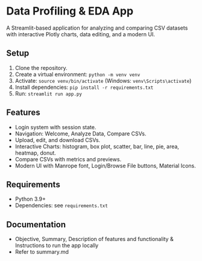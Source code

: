 # Data Profiling & EDA App

A Streamlit-based application for analyzing and comparing CSV datasets with interactive Plotly charts, data editing, and a modern UI.

## Setup
1. Clone the repository.
2. Create a virtual environment: `python -m venv venv`
3. Activate: `source venv/bin/activate` (Windows: `venv\Scripts\activate`)
4. Install dependencies: `pip install -r requirements.txt`
5. Run: `streamlit run app.py`

## Features
- Login system with session state.
- Navigation: Welcome, Analyze Data, Compare CSVs.
- Upload, edit, and download CSVs.
- Interactive Charts: histogram, box plot, scatter, bar, line, pie, area, heatmap, donut.
- Compare CSVs with metrics and previews.
- Modern UI with Manrope font, Login/Browse File buttons, Material Icons.

## Requirements
- Python 3.9+
- Dependencies: see `requirements.txt`

## Documentation
- Objective, Summary, Description of features and functionality & Instructions to run the app locally
- Refer to summary.md